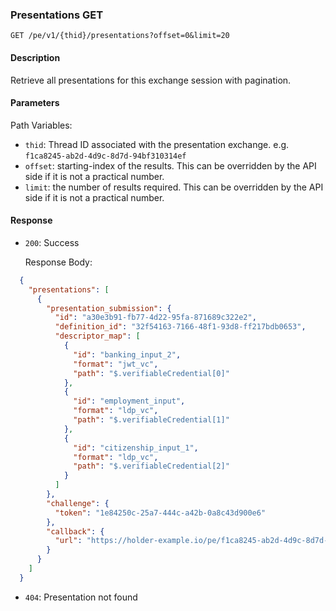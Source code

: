 ### Presentations GET

`GET /pe/v1/{thid}/presentations?offset=0&limit=20`


#### Description

Retrieve all presentations for this exchange session with pagination.

#### Parameters

Path Variables:
* `thid`: Thread ID associated with the presentation exchange. e.g. `f1ca8245-ab2d-4d9c-8d7d-94bf310314ef`
* `offset`: starting-index of the results. This can be overridden by the API side if it is not a practical number.
* `limit`: the number of results required. This can be overridden by the API side if it is not a practical number.

#### Response

* `200`: Success

  Response Body:
```json
  {
    "presentations": [
      {
        "presentation_submission": {
          "id": "a30e3b91-fb77-4d22-95fa-871689c322e2",
          "definition_id": "32f54163-7166-48f1-93d8-ff217bdb0653",
          "descriptor_map": [
            {
              "id": "banking_input_2",
              "format": "jwt_vc",
              "path": "$.verifiableCredential[0]"
            },
            {
              "id": "employment_input",
              "format": "ldp_vc",
              "path": "$.verifiableCredential[1]"
            },
            {
              "id": "citizenship_input_1",
              "format": "ldp_vc",
              "path": "$.verifiableCredential[2]"
            }
          ]
        },
        "challenge": {
          "token": "1e84250c-25a7-444c-a42b-0a8c43d900e6"
        },
        "callback": {
          "url": "https://holder-example.io/pe/f1ca8245-ab2d-4d9c-8d7d-94bf310314ef/presentation/a30e3b91-fb77-4d22-95fa-871689c322e2"
        }
      }
    ]
  }
```
* `404`: Presentation not found
